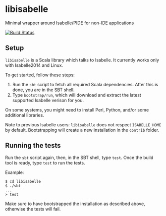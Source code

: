 # libisabelle
Minimal wrapper around Isabelle/PIDE for non-IDE applications

[![Build Status](https://travis-ci.org/larsrh/libisabelle.svg?branch=master)](https://travis-ci.org/larsrh/libisabelle)

## Setup

`libisabelle` is a Scala library which talks to Isabelle.
It currently works only with Isabelle2014 and Linux.

To get started, follow these steps:

1. Run the `sbt` script to fetch all required Scala dependencies.
   After this is done, you are in the SBT shell.
2. Type `bootstrap/run`, which will download and extract the latest supported Isabelle verison for you.

On some systems, you might need to install Perl, Python, and/or some additional libraries.

Note to previous Isabelle users:
`libisabelle` does not respect `ISABELLE_HOME` by default.
Bootstrapping will create a new installation in the `contrib` folder.

## Running the tests

Run the `sbt` script again, then, in the SBT shell, type `test`.
Once the build tool is ready, type `test` to run the tests.

Example:

```
$ cd libisabelle
$ ./sbt
...
> test
```

Make sure to have bootstrapped the installation as described above, otherwise the tests will fail.
